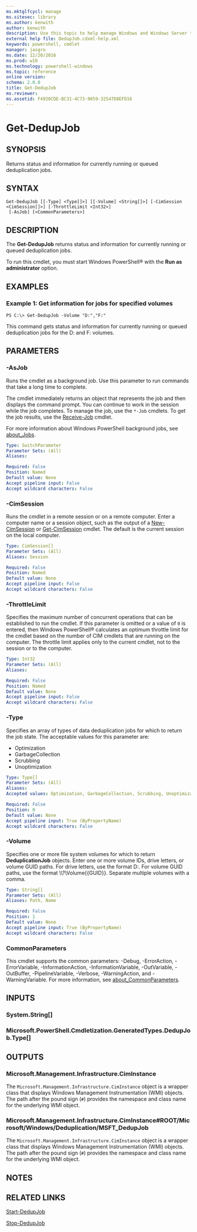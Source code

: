 ```yaml
---
ms.mktglfcycl: manage
ms.sitesec: library
ms.author: kenwith
author: kenwith
description: Use this topic to help manage Windows and Windows Server technologies with Windows PowerShell.
external help file: DedupJob.cdxml-help.xml
keywords: powershell, cmdlet
manager: jasgro
ms.date: 12/20/2016
ms.prod: w10
ms.technology: powershell-windows
ms.topic: reference
online version: 
schema: 2.0.0
title: Get-DedupJob
ms.reviewer:
ms.assetid: F4920CDE-BC31-4C73-9859-32547D8EFD16
---
```


# Get-DedupJob

## SYNOPSIS
Returns status and information for currently running or queued deduplication jobs.

## SYNTAX

```
Get-DedupJob [[-Type] <Type[]>] [[-Volume] <String[]>] [-CimSession <CimSession[]>] [-ThrottleLimit <Int32>]
 [-AsJob] [<CommonParameters>]
```

## DESCRIPTION
The **Get-DedupJob** returns status and information for currently running or queued deduplication jobs.

To run this cmdlet, you must start Windows PowerShell® with the **Run as administrator** option.

## EXAMPLES

### Example 1: Get information for jobs for specified volumes
```
PS C:\> Get-DedupJob -Volume "D:","F:"
```

This command gets status and information for currently running or queued deduplication jobs for the D: and F: volumes.

## PARAMETERS

### -AsJob
Runs the cmdlet as a background job. Use this parameter to run commands that take a long time to complete. 

The cmdlet immediately returns an object that represents the job and then displays the command prompt. 
You can continue to work in the session while the job completes. 
To manage the job, use the `*-Job` cmdlets. 
To get the job results, use the [Receive-Job](http://go.microsoft.com/fwlink/?LinkID=113372) cmdlet. 

For more information about Windows PowerShell background jobs, see [about_Jobs](http://go.microsoft.com/fwlink/?LinkID=113251).

```yaml
Type: SwitchParameter
Parameter Sets: (All)
Aliases: 

Required: False
Position: Named
Default value: None
Accept pipeline input: False
Accept wildcard characters: False
```

### -CimSession
Runs the cmdlet in a remote session or on a remote computer.
Enter a computer name or a session object, such as the output of a [New-CimSession](http://go.microsoft.com/fwlink/p/?LinkId=227967) or [Get-CimSession](http://go.microsoft.com/fwlink/p/?LinkId=227966) cmdlet.
The default is the current session on the local computer.

```yaml
Type: CimSession[]
Parameter Sets: (All)
Aliases: Session

Required: False
Position: Named
Default value: None
Accept pipeline input: False
Accept wildcard characters: False
```

### -ThrottleLimit
Specifies the maximum number of concurrent operations that can be established to run the cmdlet.
If this parameter is omitted or a value of `0` is entered, then Windows PowerShell® calculates an optimum throttle limit for the cmdlet based on the number of CIM cmdlets that are running on the computer.
The throttle limit applies only to the current cmdlet, not to the session or to the computer.

```yaml
Type: Int32
Parameter Sets: (All)
Aliases: 

Required: False
Position: Named
Default value: None
Accept pipeline input: False
Accept wildcard characters: False
```

### -Type
Specifies an array of types of data deduplication jobs for which to return the job state.
The acceptable values for this parameter are:

- Optimization 
- GarbageCollection 
-  Scrubbing 
-  Unoptimization

```yaml
Type: Type[]
Parameter Sets: (All)
Aliases: 
Accepted values: Optimization, GarbageCollection, Scrubbing, Unoptimization

Required: False
Position: 0
Default value: None
Accept pipeline input: True (ByPropertyName)
Accept wildcard characters: False
```

### -Volume
Specifies one or more file system volumes for which to return **DeduplicationJob** objects.
Enter one or more volume IDs, drive letters, or volume GUID paths.
For drive letters, use the format D:.
For volume GUID paths, use the format \\\\?\Volume{{GUID}}\.
Separate multiple volumes with a comma.

```yaml
Type: String[]
Parameter Sets: (All)
Aliases: Path, Name

Required: False
Position: 1
Default value: None
Accept pipeline input: True (ByPropertyName)
Accept wildcard characters: False
```

### CommonParameters
This cmdlet supports the common parameters: -Debug, -ErrorAction, -ErrorVariable, -InformationAction, -InformationVariable, -OutVariable, -OutBuffer, -PipelineVariable, -Verbose, -WarningAction, and -WarningVariable. For more information, see [about_CommonParameters](http://go.microsoft.com/fwlink/?LinkID=113216).

## INPUTS

### System.String[]

### Microsoft.PowerShell.Cmdletization.GeneratedTypes.DedupJob.Type[]

## OUTPUTS

### Microsoft.Management.Infrastructure.CimInstance
The `Microsoft.Management.Infrastructure.CimInstance` object is a wrapper class that displays Windows Management Instrumentation (WMI) objects.
The path after the pound sign (`#`) provides the namespace and class name for the underlying WMI object.

### Microsoft.Management.Infrastructure.CimInstance#ROOT/Microsoft/Windows/Deduplication/MSFT_DedupJob
The `Microsoft.Management.Infrastructure.CimInstance` object is a wrapper class that displays Windows Management Instrumentation (WMI) objects.
The path after the pound sign (`#`) provides the namespace and class name for the underlying WMI object.

## NOTES

## RELATED LINKS

[Start-DedupJob](./Start-DedupJob.md)

[Stop-DedupJob](./Stop-DedupJob.md)

